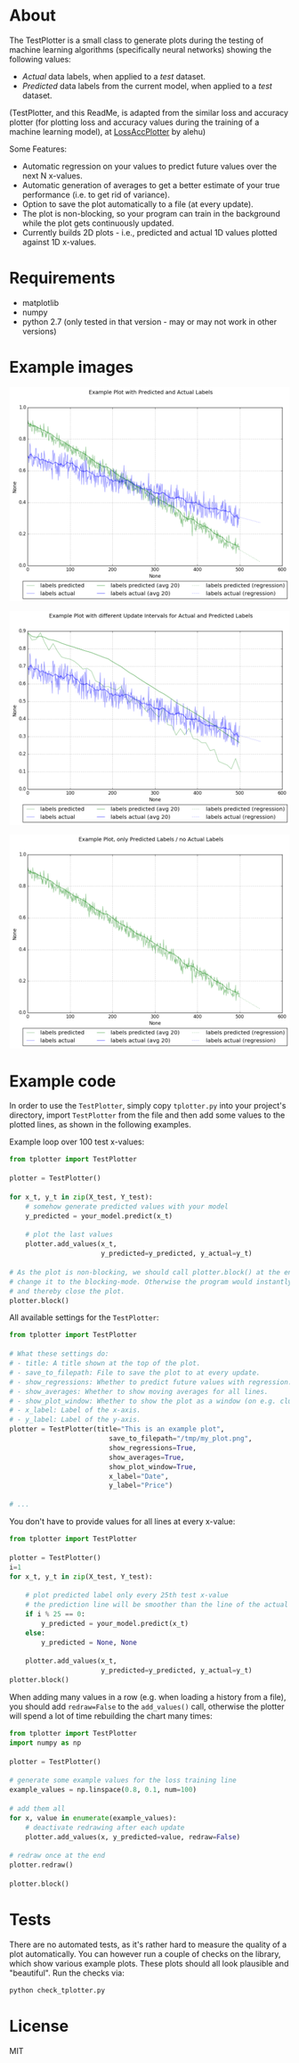 # About

The TestPlotter is a small class to generate plots during the testing of machine learning algorithms (specifically neural networks) showing the following values:
* _Actual_ data labels, when applied to a _test_ dataset.
* _Predicted_ data labels from the current model, when applied to a _test_ dataset.

(TestPlotter, and this ReadMe, is adapted from the similar loss and accuracy plotter (for plotting loss and accuracy values during the training of a machine learning model), at [LossAccPlotter](https://github.com/aleju/LossAccPlotter) by alehu)

Some Features:
* Automatic regression on your values to predict future values over the next N x-values.
* Automatic generation of averages to get a better estimate of your true performance (i.e. to get rid of variance).
* Option to save the plot automatically to a file (at every update).
* The plot is non-blocking, so your program can train in the background while the plot gets continuously updated.
* Currently builds 2D plots - i.e., predicted and actual 1D values plotted against 1D x-values.

# Requirements

* matplotlib
* numpy
* python 2.7 (only tested in that version - may or may not work in other versions)

# Example images

![Example plot with predicted and actual values](images/example_plot.png?raw=true "Example plot with predicted and actual values")

![Example plot, different update intervals](images/example_plot_update_intervals.png?raw=true "Example plot, different update intervals")

![Example plot, only predicted values](images/example_plot_only_prediction.png?raw=true "Example plot, only prediced values")

# Example code

In order to use the `TestPlotter`, simply copy `tplotter.py` into your project's directory, import `TestPlotter` from the file and then add some values to the plotted lines, as shown in the following examples.

Example loop over 100 test x-values:

```python
from tplotter import TestPlotter

plotter = TestPlotter()

for x_t, y_t in zip(X_test, Y_test):
    # somehow generate predicted values with your model
    y_predicted = your_model.predict(x_t)

    # plot the last values
    plotter.add_values(x_t,
                       y_predicted=y_predicted, y_actual=y_t)

# As the plot is non-blocking, we should call plotter.block() at the end, to
# change it to the blocking-mode. Otherwise the program would instantly end
# and thereby close the plot.
plotter.block()
```

All available settings for the `TestPlotter`:

```python
from tplotter import TestPlotter

# What these settings do:
# - title: A title shown at the top of the plot.
# - save_to_filepath: File to save the plot to at every update.
# - show_regressions: Whether to predict future values with regression.
# - show_averages: Whether to show moving averages for all lines.
# - show_plot_window: Whether to show the plot as a window (on e.g. clusters you might want to deactivate that and only save to a file).
# - x_label: Label of the x-axis.
# - y_label: Label of the y-axis.
plotter = TestPlotter(title="This is an example plot",
                         save_to_filepath="/tmp/my_plot.png",
                         show_regressions=True,
                         show_averages=True,
                         show_plot_window=True,
                         x_label="Date",
                         y_label="Price")

# ...
```

You don't have to provide values for all lines at every x-value:

```python
from tplotter import TestPlotter

plotter = TestPlotter()
i=1
for x_t, y_t in zip(X_test, Y_test):

    # plot predicted label only every 25th test x-value
    # the prediction line will be smoother than the line of the actual dataset
    if i % 25 == 0:
        y_predicted = your_model.predict(x_t)
    else:
        y_predicted = None, None

    plotter.add_values(x_t,
                       y_predicted=y_predicted, y_actual=y_t)
plotter.block()
```

When adding many values in a row (e.g. when loading a history from a file), you should add `redraw=False` to the `add_values()` call, otherwise the plotter will spend a lot of time rebuilding the chart many times:

```python
from tplotter import TestPlotter
import numpy as np

plotter = TestPlotter()

# generate some example values for the loss training line
example_values = np.linspace(0.8, 0.1, num=100)

# add them all
for x, value in enumerate(example_values):
    # deactivate redrawing after each update
    plotter.add_values(x, y_predicted=value, redraw=False)

# redraw once at the end
plotter.redraw()

plotter.block()
```


# Tests

There are no automated tests, as it's rather hard to measure the quality of a plot automatically.
You can however run a couple of checks on the library, which show various example plots.
These plots should all look plausible and "beautiful".
Run the checks via:

```python
python check_tplotter.py
```

# License

MIT
